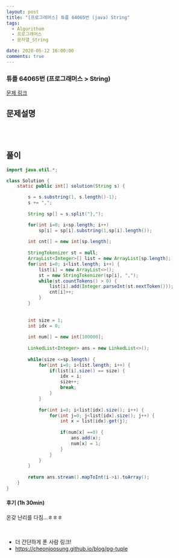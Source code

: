 ```yaml
---
layout: post
title: "[프로그래머스] 튜플 64065번 (java) String"
tags:
  - Algorithum
  - 프로그래머스
  - 문자열_String

date: 2020-05-12 16:00:00
comments: true
---
```




###   튜플 64065번 (프로그래머스 > String)

[문제 링크](https://programmers.co.kr/learn/courses/30/lessons/64065)

## 문제설명

<br>

<br>

## 풀이

```java
import java.util.*;

class Solution {
	static public int[] solution(String s) {

        s = s.substring(1, s.length()-1);
        s += ",";
        
        String sp[] = s.split("},");

        for(int i=0; i<sp.length; i++)
        	sp[i] = sp[i].substring(1,sp[i].length());
        
        int cnt[] = new int[sp.length];
        
		StringTokenizer st = null;
		ArrayList<Integer>[] list = new ArrayList[sp.length];
		for(int i=0; i<list.length; i++) {
			list[i] = new ArrayList<>();
			st = new StringTokenizer(sp[i], ",");
			while(st.countTokens() > 0) {
				list[i].add(Integer.parseInt(st.nextToken()));
				cnt[i]++;
			}
		}
		
        
		int size = 1;
		int idx = 0;
		
		int num[] = new int[100000];
		
		LinkedList<Integer> ans = new LinkedList<>();
		
		while(size <=sp.length) {
			for(int i=0; i<list.length; i++) {
				if(list[i].size() == size) {
					idx = i;
					size++;
					break;
				}
			}
			
			for(int i=0; i<list[idx].size(); i++) {
				for(int j=0; j<list[idx].size(); j++) {
					int x = list[idx].get(j);
					
					if(num[x] ==0) {
						ans.add(x);
						num[x] = 1;
					}	
				}
			}
		}
		
        return ans.stream().mapToInt(i->i).toArray();
    }
}
```

#### 후기 (1h 30min)

온갖 난리를 다침...ㅎㅎㅎ

<br>

* 더 간단하게 푼 사람 링크!
* https://cheonjoosung.github.io/blog/pg-tuple